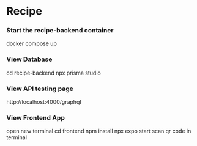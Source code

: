 # Recipe

### Start the recipe-backend container
docker compose up 

### View Database
cd recipe-backend
npx prisma studio

### View API testing page
http://localhost:4000/graphql

### View Frontend App
open new terminal
cd frontend
npm install
npx expo start
scan qr code in terminal


